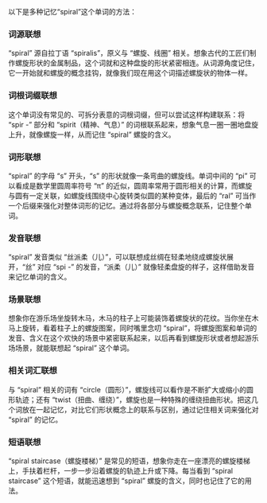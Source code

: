 以下是多种记忆“spiral”这个单词的方法：

### 词源联想
“spiral” 源自拉丁语 “spiralis”，原义与 “螺旋、线圈” 相关。想象古代的工匠们制作螺旋形状的金属制品，这个词就和这种盘旋的形状紧密相连。从词源角度记住，它一开始就和螺旋的概念挂钩，就像我们现在用这个词描述螺旋状的物体一样。

### 词根词缀联想
这个单词没有常见的、可拆分表意的词根词缀，但可以尝试这样构建联系：将 “spir -” 部分和 “spirit（精神、气息）” 的词根联系起来，想象气息一圈一圈地盘旋上升，就像螺旋一样，从而记住 “spiral” 螺旋的含义。

### 词形联想
“spiral” 的字母 “s” 开头，“s” 的形状就像一条弯曲的螺旋线。单词中间的 “pi” 可以看成是数学里圆周率符号 “π” 的近似，圆周率常用于圆形相关的计算，而螺旋与圆有一定关联，如螺旋线围绕中心旋转类似圆的某种变体，最后的 “ral” 可当作一个后缀来强化对整体词形的记忆。通过将各部分与螺旋概念联系，记住整个单词。

### 发音联想
“spiral” 发音类似 “丝派柔（儿）”，可以联想成丝绸在轻柔地绕成螺旋状展开，“丝” 对应 “spi -” 的发音，“派柔（儿）” 就像轻柔盘旋的样子，这样借助发音来记忆单词的含义。

### 场景联想
想象你在游乐场坐旋转木马，木马的柱子上可能装饰着螺旋状的花纹。当你坐在木马上旋转，看着柱子上的螺旋图案，同时嘴里念叨 “spiral”，将螺旋图案和单词的发音、含义在这个欢快的场景中紧密联系起来，以后再看到螺旋形状或者想起游乐场场景，就能联想起 “spiral” 这个单词。

### 相关词汇联想
与 “spiral” 相关的词有 “circle（圆形）”，螺旋线可以看作是不断扩大或缩小的圆形轨迹；还有 “twist（扭曲、缠绕）”，螺旋也是一种特殊的缠绕扭曲形状。把这几个词放在一起记忆，对比它们形状概念上的联系与区别，通过记住相关词来强化对 “spiral” 的记忆。

### 短语联想
“spiral staircase（螺旋楼梯）” 是常见的短语，想象你走在一座漂亮的螺旋楼梯上，手扶着栏杆，一步一步沿着螺旋的轨迹上升或下降。每当看到 “spiral staircase” 这个短语，就能迅速想到 “spiral” 螺旋的含义，同时也记住了它的用法。 